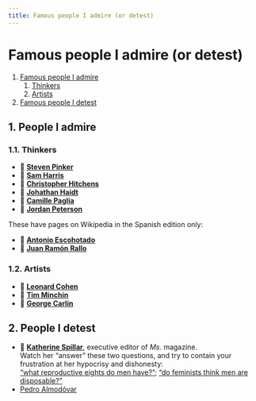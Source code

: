 ```yaml
---
title: Famous people I admire (or detest)
---
```


# Famous people I admire (or detest)

1. [Famous people I admire](#1-famous-people-i-admire)
   1. [Thinkers](#11-thinkers)
   1. [Artists](#12-artists)
1. [Famous people I detest](#2-famous-people-i-detest)

## 1. People I admire

### 1.1. Thinkers

* 👤&nbsp;[**Steven Pinker**](https://en.wikipedia.org/wiki/Steven_Pinker)
* 👤&nbsp;[**Sam Harris**](https://en.wikipedia.org/wiki/Sam_Harris)
* 👤&nbsp;[**Christopher Hitchens**](https://en.wikipedia.org/wiki/Christopher_Hitchens)
* 👤&nbsp;[**Johathan Haidt**](https://en.wikipedia.org/wiki/Jonathan_Haidt)
* 👤&nbsp;[**Camille Paglia**](https://en.wikipedia.org/wiki/Camille_Paglia)
* 👤&nbsp;[**Jordan Peterson**](https://en.wikipedia.org/wiki/Jordan_Peterson)

These have pages on Wikipedia in the Spanish edition only:

* 👤&nbsp;[**Antonio Escohotado**](https://es.wikipedia.org/wiki/Antonio_Escohotado)
* 👤&nbsp;[**Juan Ramón Rallo**](https://es.wikipedia.org/wiki/Juan_Ram%C3%B3n_Rallo)

### 1.2. Artists

* 👤&nbsp;[**Leonard Cohen**](https://en.wikipedia.org/wiki/Leonard_Cohen)
* 👤&nbsp;[**Tim Minchin**](https://en.wikipedia.org/wiki/Tim_Minchin)
* 👤&nbsp;[**George Carlin**](https://en.wikipedia.org/wiki/George_Carlin)

## 2. People I detest

* 👤&nbsp;[**Katherine Spillar**](https://en.wikipedia.org/wiki/Katherine_Spillar), executive editor of *Ms.* magazine.  
  Watch her &ldquo;answer&rdquo; these two questions, and try to contain your frustration at her hypocrisy and dishonesty:  
  [&ldquo;what reproductive eights do men have?&rdquo;](https://www.youtube.com/watch?v=8uyxANb6Ne0);
  [&ldquo;do feminists think men are disposable?&rdquo;](https://www.youtube.com/watch?v=wQr-XGM6vQo)
* [Pedro Almodóvar](https://en.wikipedia.org/wiki/Pedro_Almod%C3%B3var)
